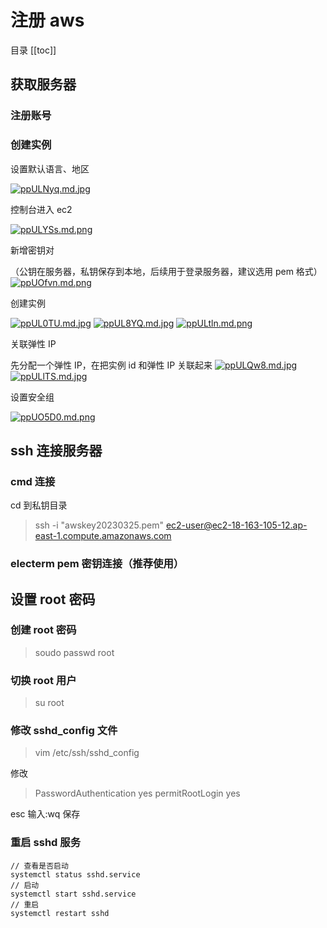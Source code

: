 # 注册 aws

目录
[[toc]]

## 获取服务器

### 注册账号

### 创建实例

设置默认语言、地区

[![ppULNyq.md.jpg](https://s1.ax1x.com/2023/03/21/ppULNyq.md.jpg)](https://imgse.com/i/ppULNyq)

控制台进入 ec2

[![ppULYSs.md.png](https://s1.ax1x.com/2023/03/21/ppULYSs.md.png)](https://imgse.com/i/ppULYSs)

新增密钥对

（公钥在服务器，私钥保存到本地，后续用于登录服务器，建议选用 pem 格式）
[![ppUOfvn.md.png](https://s1.ax1x.com/2023/03/21/ppUOfvn.md.png)](https://imgse.com/i/ppUOfvn)

创建实例

[![ppUL0TU.md.jpg](https://s1.ax1x.com/2023/03/21/ppUL0TU.md.jpg)](https://imgse.com/i/ppUL0TU)
[![ppUL8YQ.md.jpg](https://s1.ax1x.com/2023/03/21/ppUL8YQ.md.jpg)](https://imgse.com/i/ppUL8YQ)
[![ppULtln.md.png](https://s1.ax1x.com/2023/03/21/ppULtln.md.png)](https://imgse.com/i/ppULtln)

关联弹性 IP

先分配一个弹性 IP，在把实例 id 和弹性 IP 关联起来
[![ppULQw8.md.jpg](https://s1.ax1x.com/2023/03/21/ppULQw8.md.jpg)](https://imgse.com/i/ppULQw8)
[![ppULlTS.md.jpg](https://s1.ax1x.com/2023/03/21/ppULlTS.md.jpg)](https://imgse.com/i/ppULlTS)

设置安全组

[![ppUO5D0.md.png](https://s1.ax1x.com/2023/03/21/ppUO5D0.md.png)](https://imgse.com/i/ppUO5D0)

## ssh 连接服务器

### cmd 连接

cd 到私钥目录

> ssh -i "awskey20230325.pem" ec2-user@ec2-18-163-105-12.ap-east-1.compute.amazonaws.com

### electerm pem 密钥连接（推荐使用）

## 设置 root 密码

### 创建 root 密码

> soudo passwd root

### 切换 root 用户

> su root

### 修改 sshd_config 文件

> vim /etc/ssh/sshd_config

修改

> PasswordAuthentication yes
> permitRootLogin yes

esc 输入:wq 保存

### 重启 sshd 服务

```
// 查看是否启动
systemctl status sshd.service
// 启动
systemctl start sshd.service
// 重启
systemctl restart sshd
```
